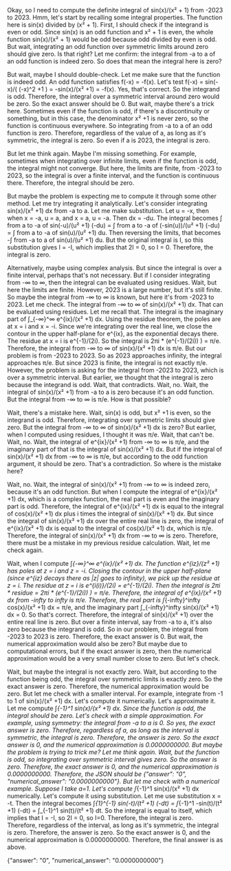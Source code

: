 <think>
Okay, so I need to compute the definite integral of sin(x)/(x² + 1) from -2023 to 2023. Hmm, let's start by recalling some integral properties. The function here is sin(x) divided by (x² + 1). First, I should check if the integrand is even or odd. Since sin(x) is an odd function and x² + 1 is even, the whole function sin(x)/(x² + 1) would be odd because odd divided by even is odd. But wait, integrating an odd function over symmetric limits around zero should give zero. Is that right? Let me confirm: the integral from -a to a of an odd function is indeed zero. So does that mean the integral here is zero?

But wait, maybe I should double-check. Let me make sure that the function is indeed odd. An odd function satisfies f(-x) = -f(x). Let's test f(-x) = sin(-x)/( (-x)^2 +1 ) = -sin(x)/(x² +1) = -f(x). Yes, that's correct. So the integrand is odd. Therefore, the integral over a symmetric interval around zero would be zero. So the exact answer should be 0. But wait, maybe there's a trick here. Sometimes even if the function is odd, if there's a discontinuity or something, but in this case, the denominator x² +1 is never zero, so the function is continuous everywhere. So integrating from -a to a of an odd function is zero. Therefore, regardless of the value of a, as long as it's symmetric, the integral is zero. So even if a is 2023, the integral is zero. 

But let me think again. Maybe I'm missing something. For example, sometimes when integrating over infinite limits, even if the function is odd, the integral might not converge. But here, the limits are finite, from -2023 to 2023, so the integral is over a finite interval, and the function is continuous there. Therefore, the integral should be zero. 

But maybe the problem is expecting me to compute it through some other method. Let me try integrating it analytically. Let's consider integrating sin(x)/(x² +1) dx from -a to a. Let me make substitution. Let u = -x, then when x = -a, u = a, and x = a, u = -a. Then dx = -du. The integral becomes ∫ from a to -a of sin(-u)/(u² +1) (-du) = ∫ from a to -a of (-sin(u))/(u² +1) (-du) = ∫ from a to -a of sin(u)/(u² +1) du. Then reversing the limits, that becomes -∫ from -a to a of sin(u)/(u² +1) du. But the original integral is I, so this substitution gives I = -I, which implies that 2I = 0, so I = 0. Therefore, the integral is zero. 

Alternatively, maybe using complex analysis. But since the integral is over a finite interval, perhaps that's not necessary. But if I consider integrating from -∞ to ∞, then the integral can be evaluated using residues. Wait, but here the limits are finite. However, 2023 is a large number, but it's still finite. So maybe the integral from -∞ to ∞ is known, but here it's from -2023 to 2023. Let me check. The integral from -∞ to ∞ of sin(x)/(x² +1) dx. That can be evaluated using residues. Let me recall that. The integral is the imaginary part of ∫_{-∞}^∞ e^{ix}/(x² +1) dx. Using the residue theorem, the poles are at x = i and x = -i. Since we're integrating over the real line, we close the contour in the upper half-plane for e^{ix}, as the exponential decays there. The residue at x = i is e^{-1}/(2i). So the integral is 2πi * (e^{-1}/(2i)) ) = π/e. Therefore, the integral from -∞ to ∞ of sin(x)/(x² +1) dx is π/e. But our problem is from -2023 to 2023. So as 2023 approaches infinity, the integral approaches π/e. But since 2023 is finite, the integral is not exactly π/e. However, the problem is asking for the integral from -2023 to 2023, which is over a symmetric interval. But earlier, we thought that the integral is zero because the integrand is odd. Wait, that contradicts. Wait, no. Wait, the integral of sin(x)/(x² +1) from -a to a is zero because it's an odd function. But the integral from -∞ to ∞ is π/e. How is that possible?

Wait, there's a mistake here. Wait, sin(x) is odd, but x² +1 is even, so the integrand is odd. Therefore, integrating over symmetric limits should give zero. But the integral from -∞ to ∞ of sin(x)/(x² +1) dx is zero? But earlier, when I computed using residues, I thought it was π/e. Wait, that can't be. Wait, no. Wait, the integral of e^{ix}/(x² +1) from -∞ to ∞ is π/e, and the imaginary part of that is the integral of sin(x)/(x² +1) dx. But if the integral of sin(x)/(x² +1) dx from -∞ to ∞ is π/e, but according to the odd function argument, it should be zero. That's a contradiction. So where is the mistake here?

Wait, no. Wait, the integral of sin(x)/(x² +1) from -∞ to ∞ is indeed zero, because it's an odd function. But when I compute the integral of e^{ix}/(x² +1) dx, which is a complex function, the real part is even and the imaginary part is odd. Therefore, the integral of e^{ix}/(x² +1) dx is equal to the integral of cos(x)/(x² +1) dx plus i times the integral of sin(x)/(x² +1) dx. But since the integral of sin(x)/(x² +1) dx over the entire real line is zero, the integral of e^{ix}/(x² +1) dx is equal to the integral of cos(x)/(x² +1) dx, which is π/e. Therefore, the integral of sin(x)/(x² +1) dx from -∞ to ∞ is zero. Therefore, there must be a mistake in my previous residue calculation. Wait, let me check again.

Wait, when I compute ∫_{-∞}^∞ e^{ix}/(x² +1) dx. The function e^{iz}/(z² +1) has poles at z = i and z = -i. Closing the contour in the upper half-plane (since e^{iz} decays there as |z| goes to infinity), we pick up the residue at z = i. The residue at z = i is e^{i(i)}/(2i) = e^{-1}/(2i). Then the integral is 2πi * residue = 2πi * (e^{-1}/(2i)) ) = π/e. Therefore, the integral of e^{ix}/(x² +1) dx from -infty to infty is π/e. Therefore, the real part is ∫_{-infty}^infty cos(x)/(x² +1) dx = π/e, and the imaginary part ∫_{-infty}^infty sin(x)/(x² +1) dx = 0. So that's correct. Therefore, the integral of sin(x)/(x² +1) over the entire real line is zero. But over a finite interval, say from -a to a, it's also zero because the integrand is odd. So in our problem, the integral from -2023 to 2023 is zero. Therefore, the exact answer is 0. But wait, the numerical approximation would also be zero? But maybe due to computational errors, but if the exact answer is zero, then the numerical approximation would be a very small number close to zero. But let's check.

Wait, but maybe the integral is not exactly zero. Wait, but according to the function being odd, the integral over symmetric limits is exactly zero. So the exact answer is zero. Therefore, the numerical approximation would be zero. But let me check with a smaller interval. For example, integrate from -1 to 1 of sin(x)/(x² +1) dx. Let's compute it numerically. Let's approximate it. Let me compute ∫_{-1}^1 sin(x)/(x² +1) dx. Since the function is odd, the integral should be zero. Let's check with a simple approximation. For example, using symmetry: the integral from -a to a is 0. So yes, the exact answer is zero. Therefore, regardless of a, as long as the interval is symmetric, the integral is zero. Therefore, the answer is zero. So the exact answer is 0, and the numerical approximation is 0.0000000000. But maybe the problem is trying to trick me? Let me think again. Wait, but the function is odd, so integrating over symmetric interval gives zero. So the answer is zero. Therefore, the exact answer is 0, and the numerical approximation is 0.0000000000. Therefore, the JSON should be {"answer": "0", "numerical_answer": "0.0000000000"}. But let me check with a numerical example. Suppose I take a=1. Let's compute ∫_{-1}^1 sin(x)/(x² +1) dx numerically. Let's compute it using substitution. Let me use substitution x = -t. Then the integral becomes ∫_{1}^{-1} sin(-t)/(t² +1) (-dt) = ∫_{-1}^1 -sin(t)/(t² +1) (-dt) = ∫_{-1}^1 sin(t)/(t² +1) dt. So the integral is equal to itself, which implies that I = -I, so 2I = 0, so I=0. Therefore, the integral is zero. Therefore, regardless of the interval, as long as it's symmetric, the integral is zero. Therefore, the answer is zero. So the exact answer is 0, and the numerical approximation is 0.0000000000. Therefore, the final answer is as above.
</think>

{"answer": "0", "numerical_answer": "0.0000000000"}
